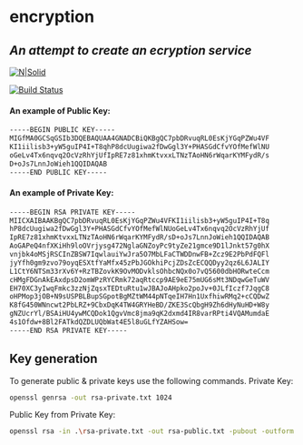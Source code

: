# encryption
## _An attempt to create an ecryption service_

[![N|Solid](https://cldup.com/dTxpPi9lDf.thumb.png)](https://nodesource.com/products/nsolid)

[![Build Status](https://travis-ci.org/joemccann/dillinger.svg?branch=master)](https://travis-ci.org/joemccann/dillinger)

#### An example of Public Key:
```sh
-----BEGIN PUBLIC KEY-----
MIGfMA0GCSqGSIb3DQEBAQUAA4GNADCBiQKBgQC7pbDRvuqRL0EsKjYGqPZWu4VF
KI1iilisb3+yW5guIP4I+T8qhP8dcUugiwa2fDwGgl3Y+PHASGdCfvYOfMefWlNU
oGeLv4Tx6nqvq2OcVzRhYjUfIpRE7z81xhmKtvxxLTNzTAoHN6rWqarKYMFydR/s
D+oJs7LnnJoWieh1QQIDAQAB
-----END PUBLIC KEY-----
```


#### An example of Private Key:
```sh
-----BEGIN RSA PRIVATE KEY-----
MIICXAIBAAKBgQC7pbDRvuqRL0EsKjYGqPZWu4VFKI1iilisb3+yW5guIP4I+T8q
hP8dcUugiwa2fDwGgl3Y+PHASGdCfvYOfMefWlNUoGeLv4Tx6nqvq2OcVzRhYjUf
IpRE7z81xhmKtvxxLTNzTAoHN6rWqarKYMFydR/sD+oJs7LnnJoWieh1QQIDAQAB
AoGAPeQ4nfXKiHh9loOVrjysg472NglaGNZoyPc9tyZe21gmce9D1lJnkt57g0hX
vnjbk4oMSjRSCInZBSW7IqwlauiYwJra5O7MbLFaCTWDDnwFB+Zcz9E2PbPdFQFl
jyYfh0gm9zvo79oyqESXtfYaMfx45zPbJGOkhiPcjZDsZcECQQDyy2qz6L6JALIY
L1CtY6NTSm33rXv6Y+RzTBZovkK9OvMODvklsOhbcNQx0o7vQ5600dbHORwteCcm
cHMgFDGnAkEAxdpsD2omWPzRYCRmk72aqRtccp9AE9eE75mUG6sMt3NDqwGeTuWV
EH70XC3yIwqFmkc3zzNjZqsxTEDtuRtu1wJBAJoAHpko2poJv+0JLfIczf7JqgC8
oHPMop3jOB+N9sUSPBLBupSGpotBgMZtWM44pNTqeIH7Hn1UxfhiwRMq2+cCQDwZ
K8fG450WNncwt2PbLRZ+9CbxDqK4TW4GRYHeBD/ZKE3ScQbgH9Zh6dHyNuHD+W8y
gNZUcrYl/BSAiHU4ywMCQDok1QgvVmc8jma9qK2dxmd4IR8varRPti4VQAMumdaE
4s1Ofdw+8Bl2FATkdQZDLUQbWat4E5l8uGLfYZAHSow=
-----END RSA PRIVATE KEY-----
```

## Key generation

To generate public & private keys use the following commands.
Private Key:
```sh
openssl genrsa -out rsa-private.txt 1024
```

Public Key from Private Key:
```sh
openssl rsa -in .\rsa-private.txt -out rsa-public.txt -pubout -outform PEM
```
